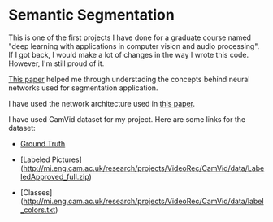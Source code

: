 # Semantic Segmentation

This is one of the first projects I have done for a graduate course named "deep learning with applications in computer vision and audio processing". If I got back, I would make a lot of changes in the way I wrote this code. However, I'm still proud of it.

[This paper](https://arxiv.org/abs/1511.00561) helped me through understading the concepts behind neural networks used for segmentation application.


I have used the network architecture used in [this paper](https://arxiv.org/abs/1505.07293).


I have used CamVid dataset for my project. Here are some links for the dataset:

* [Ground Truth](https://s3.amazonaws.com/fast-ai-imagelocal/camvid.tgz)

* [Labeled Pictures] (http://mi.eng.cam.ac.uk/research/projects/VideoRec/CamVid/data/LabeledApproved_full.zip)

* [Classes] (http://mi.eng.cam.ac.uk/research/projects/VideoRec/CamVid/data/label_colors.txt)

